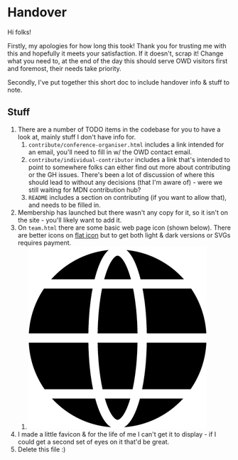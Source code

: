# Handover

Hi folks!

Firstly, my apologies for how long this took! Thank you for trusting me with this and hopefully it meets your 
satisfaction. If it doesn't, scrap it! Change what you need to, at the end of the day this should serve OWD visitors 
first and foremost, their needs take priority.

Secondly, I've put together this short doc to include handover info & stuff to note.

## Stuff

1. There are a number of TODO items in the codebase for you to have a look at, mainly stuff I don't have info for.
   1. `contribute/conference-organiser.html` includes a link intended for an email, you'll need to fill in w/ the 
      OWD contact email.
   2. `contribute/individual-contributor` includes a link that's intended to point to somewhere folks can either 
      find out more about contributing or the GH issues. There's been a lot of discussion of where this should lead 
      to without any decisions (that I'm aware of) - were we still waiting for MDN contribution hub?
   3. `README` includes a section on contributing (if you want to allow that), and needs to be filled in.
2. Membership has launched but there wasn't any copy for it, so it isn't on the site - you'll likely want to add it.
3. On `team.html` there are some basic web page icon (shown below). There are better icons on [flat icon](https://www.flaticon.com/search?word=web&shape=outline&order_by=4) but to get 
   both 
   light & dark versions or SVGs requires payment.
   1. ![web icon](./img/web-icon.png)
4. I made a little favicon & for the life of me I can't get it to display - if I could get a second set of eyes on 
   it that'd be great.
5. Delete this file :)
